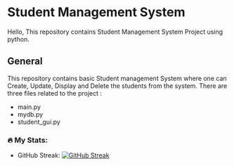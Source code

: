 # Student Management System

Hello,
This repository contains Student Management System Project using python.

## General
This repository contains basic Student management System where one can Create, Update, Display and Delete the students from the system.
There are three files related to the project : 
- main.py
- mydb.py
- student_gui.py
  
### 🔥 My Stats:
- GitHub Streak: [![GitHub Streak](https://github-readme-streak-stats.herokuapp.com/?user=ShrutiPatil2223)](https://github.com/ShrutiPatil2223)  
